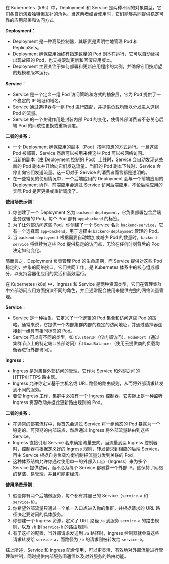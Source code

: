 在 Kubernetes（k8s）中，Deployment 和 Service 是两种不同的对象类型，它们各自扮演着独特但互补的角色。当这两者结合使用时，它们能够共同提供稳定可靠的应用部署和访问方式。

**Deployment**：
- Deployment 是一种高级控制器，其职责是声明性地管理 Pod 和 ReplicaSets。
- Deployment 确保应用始终有指定数量的 Pod 副本在运行，它可以自动替换出现故障的 Pod，也支持滚动更新和回滚应用版本。
- Deployment 主要关注于如何部署和更新应用程序的实例，并确保它们按期望的规模和版本运行。

**Service**：
- Service 是一个定义一组 Pod 访问策略和方式的抽象层，它为 Pod 提供了一个稳定的 IP 地址和域名。
- Service 通过选择器与一组 Pod 进行匹配，并提供负载均衡以分发进入这组 Pod 的流量。
- Service 的一个关键作用是封装内部 Pod 的变化，使得外部消费者不必关心后端 Pod 的间歇性更换或重新调度。

**二者的关系**：

- 一个 Deployment 确保应用的副本（Pod）按照预想的方式运行。一旦这些 Pod 被部署，Service 然后可以被用来使这些 Pod 可以被网络访问。
- 当新的副本（由 Deployment 控制的 Pod）上线时，Service 会自动发现这些新的 Pod 副本并开始向它们发送流量。当旧的 Pod 副本下线时，Service 会停止向它们发送流量。这一切对于 Service 的消费者而言都是透明的。
- 在一些常见的使用情况中，一个后端应用的 Deployment 会与一个前端应用的 Deployment 协作，前端应用会通过 Service 访问后端应用，不论后端应用的实际 Pod 是否更换或重新调度了。

**使用场景示例**：

1. 你创建了一个 Deployment 名为 `backend-deployment`，它负责部署包含后端业务逻辑的 Pod。每个 Pod 都有 `app=backend` 的标签。
2. 为了让外部访问这些 Pod，你创建了一个 Service 名为 `backend-service`，它有一个选择器 `app=backend`，用于选择由 `backend-deployment` 管理的 Pod。
3. 当 `backend-deployment` 根据需要自动增加或减少 Pod 的数量时，`backend-service` 将继续为这些 Pod 提供稳定的访问点，无论在任何时刻背后的 Pod 决定如何变化。

简而言之，Deployment 负责管理 Pod 的生命周期，而 Service 提供对这些 Pod 稳定的、抽象的网络接口。它们共同工作，是 Kubernetes 体系中的核心组成部分，以支持容器化应用的灵活和高效运行。

在 Kubernetes (k8s) 中，Ingress 和 Service 是两种资源类型，它们在管理集群中外部访问应用方面扮演不同的角色，并且通常配合使用来提供完整的网络流量管理。

**Service**：
- Service 是一种抽象，它定义了一个逻辑的 Pod 集合和访问这些 Pod 的策略。通常来说，它提供一个内部集群内部的稳定的访问地址，并通过选择器连接到一组具有相同标签的 Pod。
- Service 可以有不同的类型，如 `ClusterIP`（仅内部访问）、`NodePort`（通过集群节点上的特定端口外部访问）和 `LoadBalancer`（使用云提供商的负载均衡器进行外部访问）。

**Ingress**：
- Ingress 是对集群外部访问的管理，它作为 Service 和外网之间的 HTTP/HTTPS 路由器。
- Ingress 允许你定义基于主机名或 URL 路径的路由规则，从而将外部请求转发到不同的服务。
- 要使 Ingress 工作，集群中必须有一个 Ingress 控制器，它实际上是一种监听 Ingress 资源改动并据此更新路由规则的 Pod。

**二者的关系**：

- 在通常的部署流程中，你首先会通过 Service 将一组动态的 Pod 暴露为一个稳定的、可预期的内部端点，然后通过 Ingress 将外部流量路由到这些 Service。
- Ingress 直接引用 Service 名来确定流量去向。当流量到达 Ingress 控制器时，控制器将根据定义好的 Ingress 规则，转发请求到相应的后端 Service，再由 Service 根据自身负载均衡机制把流量分发到关联的 Pod。
- 这种体系结构允许你通过使用单一的外部入口点（Ingress）来为多个 Service 提供访问，而不必为每个 Service 都暴露一个外部 IP。这保持了网络的整洁、易管理，并且可能更经济。

**使用场景示例**：

1. 假设你有两个后端微服务，每个都有其自己的 Service（`service-a` 和 `service-b`）。
2. 你希望外部流量只通过一个单一入口点进入你的集群，并根据请求的 URL 路径决定要访问的具体服务。
3. 你创建一个 Ingress 资源，定义了 URL 路径 `/a` 到服务 `service-a` 的路由规则，以及 `/b` 到 `service-b` 的路由规则。
4. 有了这样的配置，当外部请求发送到 `/a` 路径时，Ingress 控制器就会将这些请求转发给 `service-a`，而路径为 `/b` 的请求则被转发给 `service-b`。

综上所述，Service 和 Ingress 配合使用，可以更灵活、有效地对外部流量进行管理和控制，同时提供内部服务间通信以及对外服务的路由功能。